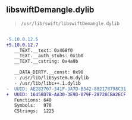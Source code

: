 ## libswiftDemangle.dylib

> `/usr/lib/swift/libswiftDemangle.dylib`

```diff

-5.10.0.12.5
+5.10.0.12.7
   __TEXT.__text: 0x468f0
   __TEXT.__auth_stubs: 0x1b0
   __TEXT.__cstring: 0x4a9b

   __DATA_DIRTY.__const: 0x98
   - /usr/lib/libSystem.B.dylib
   - /usr/lib/libc++.1.dylib
-  UUID: AE282707-341F-3A7D-B342-802178798C31
+  UUID: 16458D7B-AA30-3E9D-879F-28728CBA2ECF
   Functions: 640
   Symbols:   970
   CStrings:  1225

```
